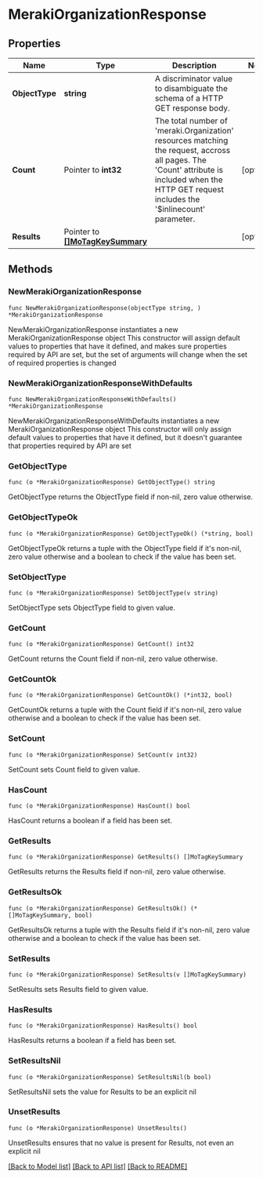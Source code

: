 # MerakiOrganizationResponse

## Properties

Name | Type | Description | Notes
------------ | ------------- | ------------- | -------------
**ObjectType** | **string** | A discriminator value to disambiguate the schema of a HTTP GET response body. | 
**Count** | Pointer to **int32** | The total number of &#39;meraki.Organization&#39; resources matching the request, accross all pages. The &#39;Count&#39; attribute is included when the HTTP GET request includes the &#39;$inlinecount&#39; parameter. | [optional] 
**Results** | Pointer to [**[]MoTagKeySummary**](MoTagKeySummary.md) |  | [optional] 

## Methods

### NewMerakiOrganizationResponse

`func NewMerakiOrganizationResponse(objectType string, ) *MerakiOrganizationResponse`

NewMerakiOrganizationResponse instantiates a new MerakiOrganizationResponse object
This constructor will assign default values to properties that have it defined,
and makes sure properties required by API are set, but the set of arguments
will change when the set of required properties is changed

### NewMerakiOrganizationResponseWithDefaults

`func NewMerakiOrganizationResponseWithDefaults() *MerakiOrganizationResponse`

NewMerakiOrganizationResponseWithDefaults instantiates a new MerakiOrganizationResponse object
This constructor will only assign default values to properties that have it defined,
but it doesn't guarantee that properties required by API are set

### GetObjectType

`func (o *MerakiOrganizationResponse) GetObjectType() string`

GetObjectType returns the ObjectType field if non-nil, zero value otherwise.

### GetObjectTypeOk

`func (o *MerakiOrganizationResponse) GetObjectTypeOk() (*string, bool)`

GetObjectTypeOk returns a tuple with the ObjectType field if it's non-nil, zero value otherwise
and a boolean to check if the value has been set.

### SetObjectType

`func (o *MerakiOrganizationResponse) SetObjectType(v string)`

SetObjectType sets ObjectType field to given value.


### GetCount

`func (o *MerakiOrganizationResponse) GetCount() int32`

GetCount returns the Count field if non-nil, zero value otherwise.

### GetCountOk

`func (o *MerakiOrganizationResponse) GetCountOk() (*int32, bool)`

GetCountOk returns a tuple with the Count field if it's non-nil, zero value otherwise
and a boolean to check if the value has been set.

### SetCount

`func (o *MerakiOrganizationResponse) SetCount(v int32)`

SetCount sets Count field to given value.

### HasCount

`func (o *MerakiOrganizationResponse) HasCount() bool`

HasCount returns a boolean if a field has been set.

### GetResults

`func (o *MerakiOrganizationResponse) GetResults() []MoTagKeySummary`

GetResults returns the Results field if non-nil, zero value otherwise.

### GetResultsOk

`func (o *MerakiOrganizationResponse) GetResultsOk() (*[]MoTagKeySummary, bool)`

GetResultsOk returns a tuple with the Results field if it's non-nil, zero value otherwise
and a boolean to check if the value has been set.

### SetResults

`func (o *MerakiOrganizationResponse) SetResults(v []MoTagKeySummary)`

SetResults sets Results field to given value.

### HasResults

`func (o *MerakiOrganizationResponse) HasResults() bool`

HasResults returns a boolean if a field has been set.

### SetResultsNil

`func (o *MerakiOrganizationResponse) SetResultsNil(b bool)`

 SetResultsNil sets the value for Results to be an explicit nil

### UnsetResults
`func (o *MerakiOrganizationResponse) UnsetResults()`

UnsetResults ensures that no value is present for Results, not even an explicit nil

[[Back to Model list]](../README.md#documentation-for-models) [[Back to API list]](../README.md#documentation-for-api-endpoints) [[Back to README]](../README.md)


